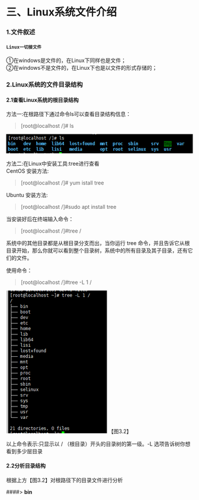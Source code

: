 三、Linux系统文件介绍
====
### 1.文件叙述  
#### ```Linux一切接文件  ```  
①在windows是文件的，在Linux下同样也是文件；  
②在windows不是文件的，在Linux下也是以文件的形式存储的；
### 2.Linux系统的文件目录结构
#### 2.1查看Linux系统的根目录结构
方法一:在根路径下通过命令ls可以查看目录结构信息：
>[root@localhost /]# ls    

![Linux目录结构](../images/image03/301.png "Linux目录结构")

方法二:在Linux中安装工具:tree进行查看  
CentOS 安装方法:  

>  [root@localhost /]# yum istall tree

Ubuntu 安装方法:  

> [root@localhost /]#sudo apt install tree  

当安装好后在终端输入命令：  
> [root@localhost /]#tree /  

系统中的其他目录都是从根目录分支而出，当你运行 tree 命令，并且告诉它从根目录开始，那么你就可以看到整个目录树，系统中的所有目录及其子目录，还有它们的文件。  

使用命令：  

> [root@localhost /]#tree -L 1 /    

![Linux目录结构](../images/image03/302.png "Linux目录结构")  【图3.2】  

以上命令表示:只显示以 / （根目录）开头的目录树的第一级。-L 选项告诉树你想看到多少层目录  
  
#### 2.2分析目录结构
根据上方【图3.2】对根路径下的目录文件进行分析  

####> **bin**

